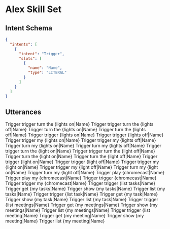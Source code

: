 # Alex Skill Set


## Intent Schema

```json
{
  "intents": [
    {
      "intent": "Trigger",
      "slots": [
        {
          "name": "Name",
          "type": "LITERAL"
        }
      ]
    }
  ]
}
```

## Utterances

Trigger trigger turn the {lights on|Name}
Trigger trigger turn the {lights off|Name}
Trigger turn the {lights on|Name}
Trigger turn the {lights off|Name}
Trigger trigger {lights on|Name}
Trigger trigger {lights off|Name}
Trigger trigger my {lights on|Name}
Trigger trigger my {lights off|Name}
Trigger turn my {lights on|Name}
Trigger turn my {lights off|Name}
Trigger trigger turn the {light on|Name}
Trigger trigger turn the {light off|Name}
Trigger turn the {light on|Name}
Trigger turn the {light off|Name}
Trigger trigger {light on|Name}
Trigger trigger {light off|Name}
Trigger trigger my {light on|Name}
Trigger trigger my {light off|Name}
Trigger turn my {light on|Name}
Trigger turn my {light off|Name}
Trigger play {chromecast|Name}
Trigger play my {chromecast|Name}
Trigger trigger {chromecast|Name}
Trigger trigger my {chromecast|Name}
Trigger trigger {list tasks|Name}
Trigger get {my tasks|Name}
Trigger show {my tasks|Name}
Trigger list {my tasks|Name}
Trigger trigger {list task|Name}
Trigger get {my task|Name}
Trigger show {my task|Name}
Trigger list {my task|Name}
Trigger trigger {list meetings|Name}
Trigger get {my meetings|Name}
Trigger show {my meetings|Name}
Trigger list {my meetings|Name}
Trigger trigger {list meeting|Name}
Trigger get {my meeting|Name}
Trigger show {my meeting|Name}
Trigger list {my meeting|Name}
